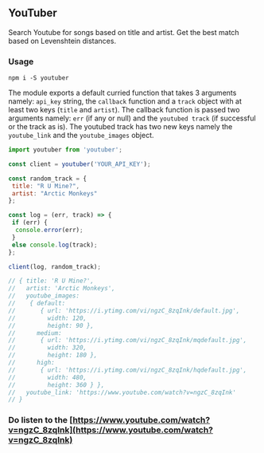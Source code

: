 ## YouTuber
Search Youtube for songs based on title and artist. Get the best match based on Levenshtein distances.

### Usage
```
npm i -S youtuber
```

The module exports a default curried function that takes 3 arguments namely: `api_key` string, the `callback` function and a `track` object with at least two keys (`title` and `artist`). The callback function is passed two arguments namely: `err` (if any or null) and the `youtubed track` (if successful or the track as is). The youtubed track has two new keys namely the `youtube_link` and the `youtube_images` object.

```javascript
import youtuber from 'youtuber';

const client = youtuber('YOUR_API_KEY');

const random_track = {
 title: "R U Mine?",
 artist: "Arctic Monkeys"
};

const log = (err, track) => {
 if (err) {
  console.error(err);
 }
 else console.log(track);
};

client(log, random_track);

// { title: 'R U Mine?',
//   artist: 'Arctic Monkeys',
//   youtube_images:
//    { default:
//       { url: 'https://i.ytimg.com/vi/ngzC_8zqInk/default.jpg',
//         width: 120,
//         height: 90 },
//      medium:
//       { url: 'https://i.ytimg.com/vi/ngzC_8zqInk/mqdefault.jpg',
//         width: 320,
//         height: 180 },
//      high:
//       { url: 'https://i.ytimg.com/vi/ngzC_8zqInk/hqdefault.jpg',
//         width: 480,
//         height: 360 } },
//   youtube_link: 'https://www.youtube.com/watch?v=ngzC_8zqInk'
// }

```

### Do listen to the [https://www.youtube.com/watch?v=ngzC_8zqInk](https://www.youtube.com/watch?v=ngzC_8zqInk)
